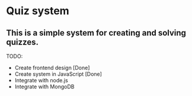 Quiz system
========
This is a simple system for creating and solving quizzes.
-----------
TODO:
* Create frontend design [Done]
* Create system in JavaScript [Done]
* Integrate with node.js
* Integrate with MongoDB